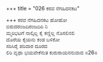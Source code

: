 +++
title = "026 ಕರವ ನೆಗಹಿದನಕಟ"

+++
ಕರವ ನೆಗಹಿದನಕಟ ಹೋಹೋ  
ಬಿರುದರಂಜದಿರಂಜದಿರಿ ನಿ  
ಮ್ಮರಿಭಟಗೆ ನಾಲ್ಕಿಲ್ಲ ಕೈ ಕಣ್ಣಿಲ್ಲ ನೊಸಲಿನಲಿ  
ದೊರೆಯ ಕೈಯನು ಕಂಡ ಬಳಿಕೋ  
ಸರಿಸಿರೈ ಪರಿವಾರ ದೂರದ  
ಲಿರಿ ವೃಥಾ ಭಯವೇಕೆನುತ ಕುರುರಾಯನನುವಾದ       ॥26॥